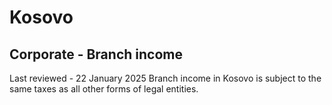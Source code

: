 # Kosovo
## Corporate - Branch income
Last reviewed - 22 January 2025
Branch income in Kosovo is subject to the same taxes as all other forms of legal entities.
